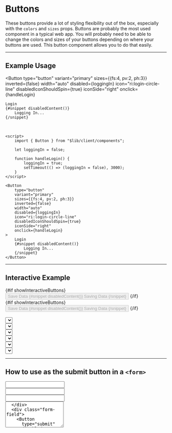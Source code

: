 <script lang="ts">
  import { 
    Button, 
    Icon,
    Input,
    Label,
    Select, 
    TabsContainer, 
    TabBar, 
    Tab, 
    TabPanel, 
    Table, 
    Textarea, 
    Tooltip 
  } from "$lib/client/components";

  let loggingIn = $state(false);
  let savingData = $state(false);

  let sendingForm = $state(false);
  let name = $state("");
  let subject = $state("");
  let email = $state("");
  let message = $state("");

  // Not an actual form validation function.
  let fieldsAreNotFilled = $derived.by(() => {
    let isInvalid = true;
    if (name && subject && email && message) {
      isInvalid = false;
    }
    return isInvalid;
  });

  function handleSubmit() {
    event.preventDefault();
    sendingForm = true;
    setTimeout(() => {
      sendingForm = false;
      name = "";
      subject = "";
      email = "";
      message = "";
    }, 3000);
  }

  const variants = [
    "primary",
    "secondary",
    "tertiary",
  ];
  let selectedVariant = $state("primary");
  let selectedInverted = $state(false);

  function range(start, end) {
    return Array.from({ length: end - start + 1 }, (_, i) => start + i);
  }

  const sizeOptions = range(0, 25);
  let selectedFontSize = $state(4);
  let selectedVPadding = $state(2);
  let selectedHPadding = $state(3);
  let selectedBtnWidth = $state("auto");

  function handleLogin() {
    console.log("CALLED handleLogin");
    loggingIn = true;
    setTimeout(() => loggingIn = false, 3000);
  }

  function handleSaveData() {
    savingData = true;
    setTimeout(() => savingData = false, 3000);
  }

  let showInteractiveButtons = $state(true);

  function handleRefreshInteractiveBtns() {
    showInteractiveButtons = false;
    setTimeout(() => {
      showInteractiveButtons = true;
    }, 0);
  }
</script>

# Buttons

These buttons provide a lot of styling flexibility out of the box, especially with the `colors` and `sizes` props. Buttons are probably the most used component in a typical web app. You will probably need to be able to change the colors and sizes of your buttons depending on where your buttons are used. This button component allows you to do that easily.

---

## Example Usage

<Button
	type="button"
	variant="primary"
	sizes={{fs:4, pv:2, ph:3}}
	inverted={false}
	width="auto"
	disabled={loggingIn}
	icon="ri:login-circle-line"
	disabledIconShouldSpin={true}
	iconSide="right"
	onclick={handleLogin}
>
	Login
	{#snippet disabledContent()}
		Logging In...
	{/snippet}
</Button>

<br>

```svelte
<script>
	import { Button } from "$lib/client/components";

	let loggingIn = false;

	function handleLogin() {
		loggingIn = true;
		setTimeout(() => (loggingIn = false), 3000);
	}
</script>

<Button
	type="button"
	variant="primary"
	sizes={{fs:4, pv:2, ph:3}}
	inverted={false}
	width="auto"
	disabled={loggingIn}
	icon="ri:login-circle-line"
	disabledIconShouldSpin={true}
	iconSide="right"
	onclick={handleLogin}
>
	Login
	{#snippet disabledContent()}
		Logging In...
	{/snippet}
</Button>
```

---

## Interactive Example

<div class="interactive-example">
  <div class="light-bg">
    {#if showInteractiveButtons}
      <Button
        variant={selectedVariant}
        inverted={selectedInverted}
        sizes={{fs:selectedFontSize, pv:selectedVPadding, ph:selectedHPadding}}
        width={selectedBtnWidth}
        disabled={loggingIn}
        icon="game-icons:save-arrow"
        disabledIcon="bi:gear-wide-connected"
        disabledIconShouldSpin={true}
        onclick={handleSaveData}
      >
        Save Data
        {#snippet disabledContent()}
          Saving Data
        {/snippet}
      </Button>
    {/if}
  </div>

  <div class="dark-bg">
    {#if showInteractiveButtons}
      <Button
        variant={selectedVariant}
        inverted={selectedInverted}
        sizes={{fs:selectedFontSize, pv:selectedVPadding, ph:selectedHPadding}}
        width={selectedBtnWidth}
        disabled={loggingIn}
        icon="game-icons:save-arrow"
        disabledIcon="bi:gear-wide-connected"
        disabledIconShouldSpin={true}
        onclick={handleSaveData}
      >
        Save Data
        {#snippet disabledContent()}
          Saving Data
        {/snippet}
      </Button>
    {/if}
  </div>
</div>

<br>

<div class="grid">
  <div>
    <Label text="Variant">
      <Select
        options={variants}
        bind:value={selectedVariant}
        onchange={handleRefreshInteractiveBtns}
      />
    </Label>
  </div>
  <div>
    <Label text="Inverted">
      <Select
        options={[true, false]}
        bind:value={selectedInverted}
        onchange={handleRefreshInteractiveBtns}
      />
    </Label>
  </div>
  <div>
    <Label text="Width">
      <Select
        options={["auto","full"]}
        bind:value={selectedBtnWidth}
        onchange={handleRefreshInteractiveBtns}
      />
    </Label>
  </div>
  <div>
    <Label text="Font Size">
      <Select
        options={sizeOptions}
        bind:value={selectedFontSize}
        onchange={handleRefreshInteractiveBtns}
      />
    </Label>
  </div>
  <div>
    <Label text="Vertical Padding">
      <Select
        options={sizeOptions}
        bind:value={selectedVPadding}
        onchange={handleRefreshInteractiveBtns}
      />
    </Label>
  </div>
  <div>
    <Label text="Horizontal Padding">
      <Select
        options={sizeOptions}
        bind:value={selectedHPadding}
        onchange={handleRefreshInteractiveBtns}
      />
    </Label>
  </div>
</div>

---

## How to use as the submit button in a `<form>`

<form method="POST" onsubmit={handleSubmit}>
  <div class="form-field">
    <Input type="text" bind:value={name} label="Your Name" />
  </div>
  <div class="form-field">
    <Input type="text" bind:value={subject} label="Subject" />
  </div>
  <div class="form-field">
    <Input type="text" bind:value={email} label="Your Email Address" />
  </div>
  <div class="form-field">
    <Textarea bind:value={message} label="Message" rows="5" />
  </div>
  <div class="form-field">
    <Button
      type="submit" 
      disabled={sendingForm}
      formIsInvalid={fieldsAreNotFilled}
      icon="fa:send"
    >
      Send
      {#snippet disabledContent()}
        Sending...
      {/snippet}
    </Button>
  </div>
</form>

<br><br>

```svelte
<script>
	let sendingForm = $state(false);
	let name = $state("");
	let subject = $state("");
	let email = $state("");
	let message = $state("");

	// Not an actual form validation function.
	let fieldsAreNotFilled = $derived.by(() => {
		let isInvalid = true;
		if (name && subject && email && message) {
			isInvalid = false;
		}
		return isInvalid;
	});

	async function handleSubmit(event) {
		try {
			event.preventDefault();
			sendingForm = true;

			// Custom event listener goes here.
			// See https://svelte.dev/docs/kit/form-actions#Progressive-enhancement-Custom-event-listener
		} catch (err) {
			console.error(err);
		} finally {
			sendingForm = false;
			name = "";
			subject = "";
			email = "";
			message = "";
		}
	}
</script>

<form method="POST" onsubmit={handleSubmit}>
	<div class="form-field">
		<Input type="text" bind:value={name} label="Your Name" />
	</div>
	<div class="form-field">
		<Input type="text" bind:value={subject} label="Subject" />
	</div>
	<div class="form-field">
		<Input type="text" bind:value={email} label="Your Email Address" />
	</div>
	<div class="form-field">
		<Textarea bind:value={message} label="Message" rows="5" />
	</div>
	<div class="form-field">
		<Button type="submit" disabled={sendingForm} formIsInvalid={fieldsAreNotFilled} icon="fa:send">
			Send
			{#snippet disabledContent()}
				Sending...
			{/snippet}
		</Button>
	</div>
</form>
```

---

## Icon Buttons

You can create buttons that have only icons (i.e. no text). Do not pass any snippets in between the opening `<Button>` and closing `</Button>` tags and provide the `icon` and/or `disabledIcon` props.

<Button
  icon="ion:save-sharp"
  inverted={true}
  sizes={{fs:8, pv:2, ph:2}}
  title="Save File"
  disabled={savingData}
  onclick={handleSaveData}  
/>

<br>

```svelte
<script>
	let savingData = false;

	function handleSaveData() {
		savingData = true;
		setTimeout(() => (savingData = false), 3000);
	}
</script>

<Button
	icon="ion:save-sharp"
	inverted={true}
	sizes={{ fs: 8, pv: 2, ph: 2 }}
	title="Save File"
	disabled={savingData}
	onclick={handleSaveData}
/>
```

<br>

Another option for creating icon buttons is to pass an Iconify icon component in between the opening and closing `<Button>` tags. This option gives you more freedom to style the icon, like using Iconify attributes on the icon.

<Button
	disabled={savingData}
	inverted={true}
	sizes={{pv:2, ph:2}}
	title="Save File"
	onclick={handleSaveData}
>
	<Icon icon="ion:save-sharp" width="40" />
	{#snippet disabledContent()}
		<Icon icon="bi:gear-wide-connected" class="fp-spin" width="40" />
	{/snippet}
</Button>

<br>

```svelte
<script>
  import { Icon } from "$lib/client/components";

	let savingData = false;

	function handleSaveData() {
		savingData = true;
		setTimeout(() => (savingData = false), 3000);
	}
</script>

<Button
	disabled={savingData}
	inverted={true}
	sizes={{pv:2, ph:2}}
	title="Save File"
	onclick={handleSaveData}
>
	<Icon icon="ion:save-sharp" width="40" />
	{#snippet disabledContent()}
		<Icon icon="bi:gear-wide-connected" class="fp-spin" width="40" />
	{/snippet}
</Button>
```

<br>

**NOTES:**

- If the `<Button>` component's `icon` prop does NOT have a default value of `""`, then you will need to set `icon=""` to remove any other icons that would be displayed as part of this `<Button>` component's props.
- You can pass another icon to the `disabledContent` snippet if you want to display a disabled icon state.
- The nice thing about this option is that you can set any Iconify props on the `<Icon>` component (e.g. the `width` prop in the example above.)

---

## Custom Colors

- You can create buttons with custom colors using the `colors` prop:<br>`colors={{ bg: string, fg: string, br: string, ol: string }}`
  - `bg` = background color
  - `fg` = foreground color (i.e. text color)
  - `br` = border color
  - `ol` = outline color
- If you pass the `colors` prop, then it will override the `variant` and `inverted` props.
- You need to specifiy each property in the `colors` prop because there are no default color values for the `colors` prop.

<br>

<Button
	colors={{
		bg: "transparent",
		fg: "var(--red)",
		br: "var(--red)",
		ol: "var(--red)",
	}}
	disabled={loggingIn}
	icon="ri:login-circle-line"
	disabledIconShouldSpin={true}
	iconSide="right"
	onclick={handleLogin}
>
	Login
	{#snippet disabledContent()}
		Logging In...
	{/snippet}
</Button>

<br>

```svelte
<script>
	import { Button } from "$lib/client/components";

	let loggingIn = false;

	function handleLogin() {
		loggingIn = true;
		setTimeout(() => (loggingIn = false), 3000);
	}
</script>

<Button
	colors={{
		bg: "transparent",
		fg: "var(--red)",
		br: "var(--red)",
		ol: "var(--red)",
	}}
	disabled={loggingIn}
	icon="ri:login-circle-line"
	disabledIconShouldSpin={true}
	iconSide="right"
	onclick={handleLogin}
>
	Login
	{#snippet disabledContent()}
		Logging In...
	{/snippet}
</Button>
```

---

## Props

<Table
  border={false}
  header={[
    [
      "Prop name",
      "Type", 
      "Possible values",
      "Default value", 
      "Description",
    ],
  ]}
  body={[
    [
      "<code>type</code>",
      "<code>string</code>",
      "<code>button</code>, <code>submit</code>, <code>reset</code>",
      "<code>button</code>",
      "Specify the type of button.",
    ],
    [
      "<code>variant</code>",
      "<code>string</code>",
      "<code>primary</code>, <code>secondary</code>, <code>tertiary</code>",
      "<code>primary</code>",
      "Specify the button styles.",
    ],
    [
      "<code>inverted</code>",
      "<code>boolean</code>",
      "<code>true</code>, <code>false</code>",
      "<code>false</code>",
      "<code>false</code> will create a regular button. <code>true</code> will set the button background to transparent and the text and border colors will be taken from the <code>variant</code> prop.",
    ],
    [
      "<code>colors</code>",
      {
        data: 'See <a href="/docs#colors" class="table-link">colors</a>.',
        colspan: 4,
      },
    ],
    [
      "<code>sizes</code>",
      {
        data: 'See <a href="/docs#sizes" class="table-link">sizes</a>.',
        colspan: 4,
      },
    ],
    [
      "<code>width</code>",
      "<code>string</code>",
      "<code>auto</code>, <code>full</code>",
      "<code>auto</code>",
      "<code>auto</code> will be wide enough to fit the contents of the button. <code>full</code> will fill the width of the button's parent element.",
    ],
    [
      "<code>disabled</code>",
      "<code>boolean</code>",
      "<code>true</code>, <code>false</code>",
      "<code>false</code>",
      "This will disable the button and display the <code>disabledContent</code> and the <code>disabledIcon</code> (if it has been set).",
    ],
    [
      "<code>formIsInvalid</code>",
      "<code>boolean</code>",
      "<code>true</code>, <code>false</code>",
      "<code>false</code>",
      'This only applies to <code>submit</code> buttons (<code>&lt;Button type="submit" /&gt;</code>). If <code>formIsInvalid=true</code>, then the button will be disabled, but it will <em>not</em> show the disabled text or icon. It will simply prevent the user from submitting the form.',
    ],
    [
      "<code>icon</code>",
      "<code>string</code>",
      "Any icon name from the Iconify library.",
      '<code>""</code> (no icon)',
      "If either the <code>icon</code> or <code>disabledIcon</code> is set to an empty string, then no button icons or disabled button icons will be displayed with the button. This is intentional by design because it could look strange if you have a button icon during a regular state and then no icon during a disabled state or vice versa. If you don't want icons on your buttons, but would like to change the button text when a button is disabled, then refer to the <code>disabledContent</code> snippet below.",
    ],
    [
      "<code>disabledIcon</code>",
      "<code>string</code>",
      "See <code>icon</code>",
      "<code>icomoon-free:spinner2</code> (no icon)",
      "See <code>icon</code>",
    ],
    [
      "<code>disabledIconShouldSpin</code>",
      "<code>boolean</code>",
      "<code>true</code>, <code>false</code>",
      "<code>true</code>",
      "A value of <code>true</code> will cause the icon on a disabled button to spin which would provide user feedback for loading states (e.g. saving data, loading page content). A value of <code>false</code> will prevent the icon on a disabled button from spinning.",
    ],
    [
      "<code>iconSide</code>",
      "<code>string</code>",
      "<code>left</code>, <code>right</code>",
      "<code>left</code>",
      "This sets the icon to either the left or right side of the button.",
    ],
    [
      "<code>rotateIcon</code> (optional)",
      "<code>string</code>",
      "Any number with <code>deg</code> appended to the end.",
      "<code>0deg</code> (i.e. no rotation)",
      "You can pass a rotate value to this prop and the icon will be rotated according to the value you pass. For example, <code>45deg</code> will rotate the icon 45 degrees.",
    ],
    [
      "<code>rotateDisabledIcon</code> (optional)",
      "<code>string</code>",
      "See <code>rotateIcon</code>",
      "See <code>rotateIcon</code>",
      "This will rotate the disabled button icon (<code>disabledIcon</code>). See <code>rotateIcon</code> for more details. This prop would probably only be useful if you set <code>disabledIconShouldSpin</code> to <code>false</code>.",
    ],
    [
      "<code>...restProps</code>",
      {
        data: 'See <a href="/docs/#rest-props" class="table-link">Rest Props</a>.',
        colspan: 4,
      },
    ],
  ]}
/>

---

<br><br>

## Snippets

<div class="responsive-table">

| Snippet name                 | Default value | Description                                                                                                                                                                                                                                |
| ---------------------------- | ------------- | ------------------------------------------------------------------------------------------------------------------------------------------------------------------------------------------------------------------------------------------ |
| `children` (optional)        | None          | This is the default snippet. Whatever is passed in between the opening `<Button>` tag and the closing `</Button>` tag will be displayed in the button.                                                                                     |
| `disabledContent` (optional) | None          | This is the content that will appear when the button is in a disabled state. If the `disabledContent` snippet is not provided, then the content that is passed through the `children` snippet will be used if/when the button is disabled. |

</div>

<br><br>

## Event Forwarding

<div class="responsive-table">

| Event     | Description                                                                                                               |
| --------- | ------------------------------------------------------------------------------------------------------------------------- |
| `onclick` | This component forwards the `click` event, so you can call an event handler when a user clicks this `<Button>` component. |

</div>

<style>
  @media (--xs-up) {
    .grid {
      display: grid;
      grid-template-columns: 1fr;
      gap: 30px;
    }

    .form-field {
      margin-bottom: 15px;
    }

    .interactive-example {
      display: flex;
      flex-direction: column;

      & div {
        flex: 1;
        min-height: 150px;
        display: flex;
        justify-content: space-evenly;
        align-items: center;
        padding: 20px;
      }

      & .light-bg {
        background-color: var(--neutral-2);
        border-radius: var(--radius) 0 0 var(--radius);
      }

      & .dark-bg {
        background-color: var(--neutral-11);
        border-radius: 0 var(--radius) var(--radius) 0;
      }
    }
  }

  @media (--lg-up) {
    .grid {
      grid-template-columns: 1fr 1fr 1fr;
    }

    .interactive-example {
      flex-direction: row;
    }
  }
</style>
